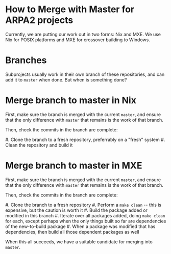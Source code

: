 # How to Merge with Master for ARPA2 projects

Currently, we are putting our work out in two forms: Nix and MXE.  We
use Nix for POSIX platforms and MXE for crossover building to Windows.

# Branches

Subprojects usually work in their own branch of these repositories, and
can add it to `master` when done.  But when is something done?

# Merge branch to master in Nix

First, make sure the branch is merged with the current `master`, and
ensure that the only difference with `master` that remains is the work
of that branch.

Then, check the commits in the branch are complete:

  #. Clone the branch to a fresh repository, preferrably on a "fresh" system
  #. Clean the repository and build it

# Merge branch to master in MXE

First, make sure the branch is merged with the current `master`, and
ensure that the only difference with `master` that remains is the work
of that branch.

Then, check the commits in the branch are complete:

  #. Clone the branch to a fresh repository
  #. Perform a `make clean` -- this is expensive, but the caution is worth it
  #. Build the package added or modified in this branch
  #. Iterate over all packages added, doing `make clean` for each, except perhaps when the only things built so far are dependencies of the new-to-build package
  #. When a package was modified that has dependencies, then build all those dependent packages as well

When this all succeeds, we have a suitable candidate for merging into `master`.
